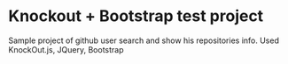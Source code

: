 # Knockout + Bootstrap test project

Sample project of github user search and show his repositories info. Used KnockOut.js, JQuery, Bootstrap
